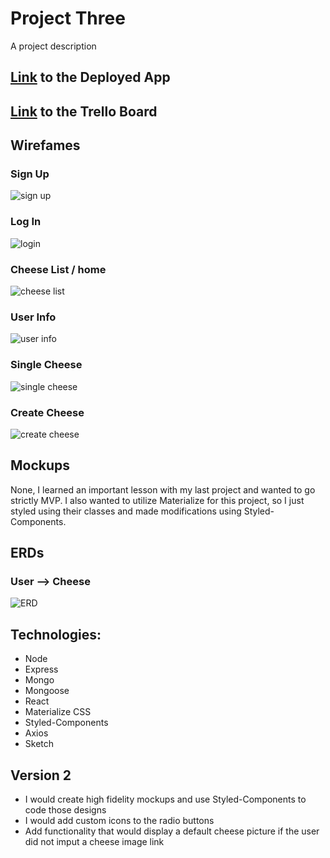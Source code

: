 # Project Three

A project description

## [Link](https://fromage.herokuapp.com/) to the Deployed App
## [Link](https://trello.com/b/FnCyzxF6/project-3-wdi) to the Trello Board
## Wirefames
### Sign Up
![sign up](https://github.com/ronniegross/projectThree/blob/master/wireframes/signup.jpg)
### Log In
![login](https://github.com/ronniegross/projectThree/blob/master/wireframes/login.jpg)
### Cheese List / home
![cheese list](https://github.com/ronniegross/projectThree/blob/master/wireframes/home.jpg) 
### User Info
![user info](https://github.com/ronniegross/projectThree/blob/master/wireframes/user_info.jpg)
### Single Cheese
![single cheese](https://github.com/ronniegross/projectThree/blob/master/wireframes/cheese_info.jpg)
### Create Cheese
![create cheese](https://github.com/ronniegross/projectThree/blob/master/wireframes/create_cheese.jpg)
## Mockups
None, I learned an important lesson with my last project and wanted to go strictly MVP. I also wanted to utilize Materialize for this project, so I just styled using their classes and made modifications using Styled-Components. 
## ERDs
### User --> Cheese
![ERD](https://github.com/ronniegross/projectThree/blob/master/wireframes/ERD.jpg)
## Technologies:
* Node
* Express
* Mongo
* Mongoose
* React
* Materialize CSS
* Styled-Components
* Axios
* Sketch
## Version 2
* I would create high fidelity mockups and use Styled-Components to code those designs
* I would add custom icons to the radio buttons
* Add functionality that would display a default cheese picture if the user did not imput a cheese image link